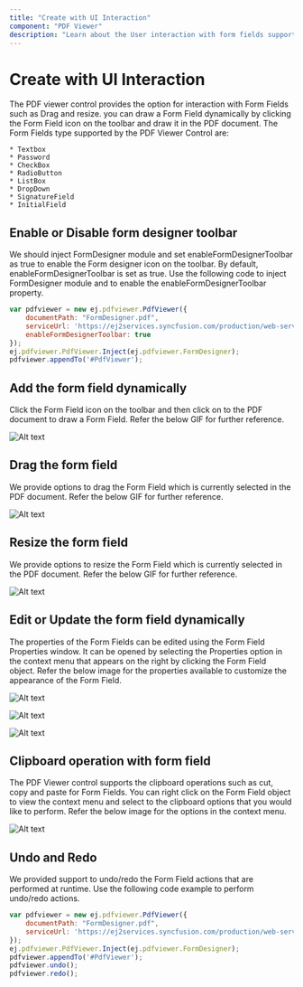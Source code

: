 ```yaml
---
title: "Create with UI Interaction"
component: "PDF Viewer"
description: "Learn about the User interaction with form fields support in PDF Viewer."
---
```


# Create with UI Interaction

The PDF viewer control provides the option for interaction with Form Fields such as Drag and resize. you can draw a Form Field dynamically by clicking the Form Field icon on the toolbar and draw it in the PDF document. The Form Fields type supported by the PDF Viewer Control are:

    * Textbox
    * Password
    * CheckBox
    * RadioButton
    * ListBox
    * DropDown
    * SignatureField
    * InitialField

## Enable or Disable form designer toolbar

We should inject FormDesigner module and set enableFormDesignerToolbar as true to enable the Form designer icon on the toolbar. By default, enableFormDesignerToolbar is set as true. Use the following code to inject FormDesigner module and to enable the enableFormDesignerToolbar property.

```javascript
var pdfviewer = new ej.pdfviewer.PdfViewer({
    documentPath: "FormDesigner.pdf",
    serviceUrl: 'https://ej2services.syncfusion.com/production/web-services/api/pdfviewer',
    enableFormDesignerToolbar: true
});
ej.pdfviewer.PdfViewer.Inject(ej.pdfviewer.FormDesigner);
pdfviewer.appendTo('#PdfViewer');
```

## Add the form field dynamically

Click the Form Field icon on the toolbar and then click on to the PDF document to draw a Form Field. Refer the below GIF for further reference.

![Alt text](../../pdfviewer/images/addformfield.gif)

## Drag the form field

We provide options to drag the Form Field which is currently selected in the PDF document. Refer the below GIF for further reference.

![Alt text](../../pdfviewer/images/dragformfield.gif)

## Resize the form field

We provide options to resize the Form Field which is currently selected in the PDF document. Refer the below GIF for further reference.

![Alt text](../../pdfviewer/images/resizeformfield.gif)

## Edit or Update the form field dynamically

The properties of the Form Fields can be edited using the Form Field Properties window. It can be opened by selecting the Properties option in the context menu that appears on the right by clicking the Form Field object. Refer the below image for the properties available to customize the appearance of the Form Field.

![Alt text](../../pdfviewer/images/generalproperties.png)

![Alt text](../../pdfviewer/images/appearanceproperties.png)

![Alt text](../../pdfviewer/images/dropdownproperties.png)

## Clipboard operation with form field

The PDF Viewer control supports the clipboard operations such as cut, copy and paste for Form Fields. You can right click on the Form Field object to view the context menu and select to the clipboard options that you would like to perform. Refer the below image for the options in the context menu.

![Alt text](../../pdfviewer/images/clipboardformfield.png)

## Undo and Redo

We provided support to undo/redo the Form Field actions that are performed at runtime. Use the following code example to perform undo/redo actions.

```javascript
var pdfviewer = new ej.pdfviewer.PdfViewer({
    documentPath: "FormDesigner.pdf",
    serviceUrl: 'https://ej2services.syncfusion.com/production/web-services/api/pdfviewer',
});
ej.pdfviewer.PdfViewer.Inject(ej.pdfviewer.FormDesigner);
pdfviewer.appendTo('#PdfViewer');
pdfviewer.undo();
pdfviewer.redo();
```
